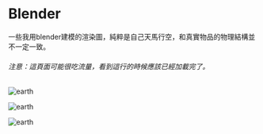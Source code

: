 # Blender

一些我用blender建模的渲染圖，純粹是自己天馬行空，和真實物品的物理結構並不一定一致。
###### 注意：這頁面可能很吃流量，看到這行的時候應該已經加載完了。

![earth](https://github.com/Chizi-P/Blender/blob/master/rendering/image/earth.png?raw=true)

![earth](https://github.com/Chizi-P/Blender/blob/master/rendering/image/earth_sk.png?raw=true)

![earth](https://github.com/Chizi-P/Blender/blob/master/rendering/image/neon_香港.png?raw=true)
